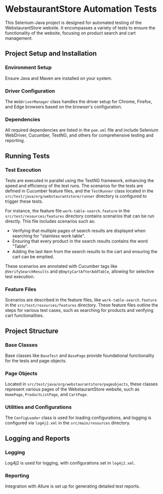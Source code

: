 # WebstaurantStore Automation Tests

This Selenium-Java project is designed for automated testing of the WebstaurantStore website. It encompasses a variety of tests to ensure the functionality of the website, focusing on product search and cart management.

## Project Setup and Installation

### Environment Setup
Ensure Java and Maven are installed on your system.

### Driver Configuration
The `WebDriverManager` class handles the driver setup for Chrome, Firefox, and Edge browsers based on the browser's configuration.

### Dependencies
All required dependencies are listed in the `pom.xml` file and include Selenium WebDriver, Cucumber, TestNG, and others for comprehensive testing and reporting.

## Running Tests

### Test Execution
Tests are executed in parallel using the TestNG framework, enhancing the speed and efficiency of the test runs. The scenarios for the tests are defined in Cucumber feature files, and the `TestRunner` class located in the `src/test/java/org/webstaurantstore/runner` directory is configured to trigger these tests.

For instance, the feature file `work-table-search.feature` in the `src/test/resources/features` directory contains scenarios that can be run directly. This file includes scenarios such as:

- Verifying that multiple pages of search results are displayed when searching for "stainless work table".
- Ensuring that every product in the search results contains the word "Table".
- Adding the last item from the search results to the cart and ensuring the cart can be emptied.

These scenarios are annotated with Cucumber tags like `@VerifySearchResults` and `@EmptyCartAfterAddTable`, allowing for selective test execution.

### Feature Files
Scenarios are described in the feature files, like `work-table-search.feature` in the `src/test/resources/features` directory. These feature files outline the steps for various test cases, such as searching for products and verifying cart functionalities.

## Project Structure

### Base Classes
Base classes like `BaseTest` and `BasePage` provide foundational functionality for the tests and page objects.

### Page Objects
Located in `src/test/java/org/webstaurantstore/pageobjects`, these classes represent various pages of the WebstaurantStore website, such as `HomePage`, `ProductListPage`, and `CartPage`.

### Utilities and Configurations
The `ConfigLoader` class is used for loading configurations, and logging is configured via `log4j2.xml` in the `src/main/resources` directory.

## Logging and Reports

### Logging
Log4j2 is used for logging, with configurations set in `log4j2.xml`.

### Reporting
Integration with Allure is set up for generating detailed test reports.
